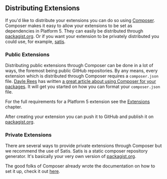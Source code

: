 ## Distributing Extensions

If you'd like to distribute your extensions you can do so using [Composer](http://getcomposer.org/). Composer makes it easy to allow your extensions to be set as dependencies in Platform 5. They can easily be distributed through [packagist.org](https://packagist.org). Or if you want your extension to be privately distributed you could use, for example, [satis](https://github.com/composer/satis).

### Public Extensions

Distributing public extensions through Composer can be done in a lot of ways, the foremost being public GitHub repositories. By any means, every extension which is distributed through Composer requires a `composer.json` file. [Dayle Rees](https://twitter.com/daylerees) has written [a great article about using Composer for your packages](http://daylerees.com/composer-primer). It will get you started on how you can format your `composer.json` file.

For the full requirements for a Platform 5 extension see the [Extensions](#extensions) chapter.

After creating your extension you can push it to GitHub and publish it on [packagist.org](https://packagist.org).


### Private Extensions

There are several ways to provide private extensions through Composer but we recommend the use of Satis. Satis is a static composer repository generator. It's basically your very own version of [packagist.org](https://packagist.org).

The good folks of Composer already wrote the documentation on how to set it up, check it out [here](http://getcomposer.org/doc/articles/handling-private-packages-with-satis.md).
